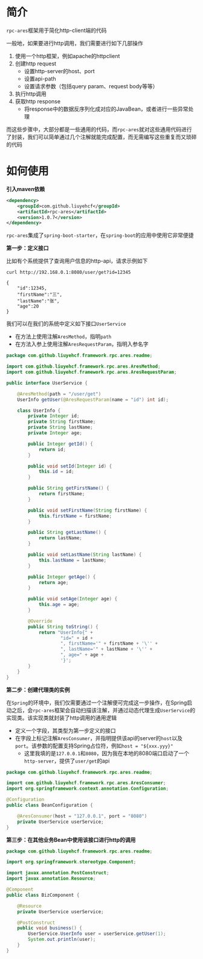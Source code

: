 # 简介

`rpc-ares`框架用于简化http-client端的代码

一般地，如果要进行http调用，我们需要进行如下几部操作

1. 使用一个http框架，例如apache的httpclient
1. 创建http request
    * 设置http-server的host、port
    * 设置api-path
    * 设置请求参数（包括query param、request body等等）
1. 执行http调用
1. 获取http response
    * 将response中的数据反序列化成对应的JavaBean，或者进行一些异常处理
    
而这些步骤中，大部分都是一些通用的代码，而`rpc-ares`就对这些通用代码进行了封装，我们可以简单通过几个注解就能完成配置，而无需编写这些重复而又琐碎的代码

# 如何使用

__引入maven依赖__

```xml
<dependency>
    <groupId>com.github.liuyehcf</groupId>
    <artifactId>rpc-ares</artifactId>
    <version>1.0.7</version>
</dependency>
```

`rpc-ares`集成了`spring-boot-starter`，在`spring-boot`的应用中使用它非常便捷

__第一步：定义接口__

比如有个系统提供了查询用户信息的http-api，请求示例如下

```
curl http://192.168.0.1:8080/user/get?id=12345

{
    "id":12345,
    "firstName":"三",
    "lastName":"张",
    "age":20
}
```

我们可以在我们的系统中定义如下接口`UserService`

* 在方法上使用注解`AresMethod`，指明`path`
* 在方法入参上使用注解`AresRequestParam`，指明入参名字

```Java
package com.github.liuyehcf.framework.rpc.ares.readme;

import com.github.liuyehcf.framework.rpc.ares.AresMethod;
import com.github.liuyehcf.framework.rpc.ares.AresRequestParam;

public interface UserService {

    @AresMethod(path = "/user/get")
    UserInfo getUser(@AresRequestParam(name = "id") int id);

    class UserInfo {
        private Integer id;
        private String firstName;
        private String lastName;
        private Integer age;

        public Integer getId() {
            return id;
        }

        public void setId(Integer id) {
            this.id = id;
        }

        public String getFirstName() {
            return firstName;
        }

        public void setFirstName(String firstName) {
            this.firstName = firstName;
        }

        public String getLastName() {
            return lastName;
        }

        public void setLastName(String lastName) {
            this.lastName = lastName;
        }

        public Integer getAge() {
            return age;
        }

        public void setAge(Integer age) {
            this.age = age;
        }

        @Override
        public String toString() {
            return "UserInfo{" +
                    "id=" + id +
                    ", firstName='" + firstName + '\'' +
                    ", lastName='" + lastName + '\'' +
                    ", age=" + age +
                    '}';
        }
    }
}
```

__第二步：创建代理类的实例__

在`Spring`的环境中，我们仅需要通过一个注解便可完成这一步操作，在Spring启动之后，会`rpc-ares`框架会自动扫描该注解，并通过动态代理生成`UserService`的实现类。该实现类就封装了http调用的通用逻辑

* 定义一个字段，其类型为第一步定义的接口
* 在字段上标记注解`AresConsumer`，并指明提供该api的server的`host`以及`port`。该参数的配置支持Spring占位符，例如`host = "${xxx.yyy}"`
    * 这里我填的是`127.0.0.1`和`8080`，因为我在本地的8080端口启动了一个`http-server`，提供了`user/get`的api

```Java
package com.github.liuyehcf.framework.rpc.ares.readme;

import com.github.liuyehcf.framework.rpc.ares.AresConsumer;
import org.springframework.context.annotation.Configuration;

@Configuration
public class BeanConfiguration {

    @AresConsumer(host = "127.0.0.1", port = "8080")
    private UserService userService;
}
```

__第三步：在其他业务Bean中使用该接口进行http的调用__

```Java
package com.github.liuyehcf.framework.rpc.ares.readme;

import org.springframework.stereotype.Component;

import javax.annotation.PostConstruct;
import javax.annotation.Resource;

@Component
public class BizComponent {

    @Resource
    private UserService userService;

    @PostConstruct
    public void business() {
        UserService.UserInfo user = userService.getUser(1);
        System.out.println(user);
    }
}
```
